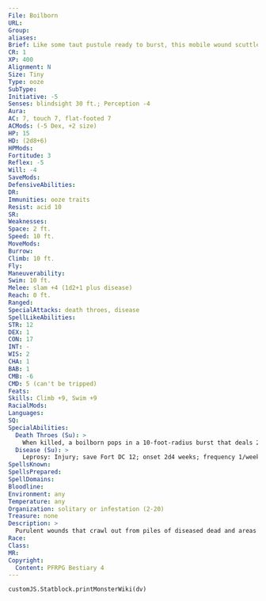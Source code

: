 ```yaml
---
File: Boilborn
URL: 
Group: 
aliases: 
Brief: Like some taut pustule ready to burst, this mobile wound scuttles on a bristle of slick hairs.
CR: 1
XP: 400
Alignment: N
Size: Tiny
Type: ooze
SubType: 
Initiative: -5
Senses: blindsight 30 ft.; Perception -4
Aura: 
AC: 7, touch 7, flat-footed 7
ACMods: (-5 Dex, +2 size)
HP: 15
HD: (2d8+6)
HPMods: 
Fortitude: 3
Reflex: -5
Will: -4
SaveMods: 
DefensiveAbilities: 
DR: 
Immunities: ooze traits
Resist: acid 10
SR: 
Weaknesses: 
Space: 2 ft.
Speed: 10 ft.
MoveMods: 
Burrow: 
Climb: 10 ft.
Fly: 
Maneuverability: 
Swim: 10 ft.
Melee: slam +4 (1d2+1 plus disease)
Reach: 0 ft.
Ranged: 
SpecialAttacks: death throes, disease
SpellLikeAbilities: 
STR: 12
DEX: 1
CON: 17
INT: -
WIS: 2
CHA: 1
BAB: 1
CMB: -6
CMD: 5 (can't be tripped)
Feats: 
Skills: Climb +9, Swim +9
RacialMods: 
Languages: 
SQ: 
SpecialAbilities:
  Death Throes (Su): >
    When killed, a boilborn pops in a 10-foot-radius burst that deals 2d6 points of acid damage (DC 14 Reflex half). Creatures taking damage must succeed at a DC 12 Fortitude save or contract leprosy.
  Disease (Su): >
    Leprosy: Injury; save Fort DC 12; onset 2d4 weeks; frequency 1/week; effect 1d2 Cha damage; cure 2 consecutive saves. This save is Constitution-based.
SpellsKnown: 
SpellsPrepared: 
SpellDomains: 
Bloodline: 
Environment: any
Temperature: any
Organization: solitary or infestation (2-20)
Treasure: none
Description: >
  Purulent wounds that crawl out from piles of diseased dead and areas of massive contagion, these oozes slop about thoughtlessly, quivering and ready to burst and infect anything that moves. The creatures manifest in areas wracked by plagues, where rot and ruin run rampant. Crawling from the aff licted areas, boilborn spread out in all directions to disperse their infection. Though carefully studied by healers and naturalists focusing on oozes, living boilborn are dangerous to experiment upon. This is because their death throes can sometimes be triggered accidentally, even when the creatures are handled gently and no harm has been done to them. Some posit that boilborn have only a limited lifespan, and self-destruct when that period ends. Others have labored for years under the hope that the infectious fluids contained within boilborn might somehow be used to find both cures and immunities to any number of diseases that plague the world. Though this experimentation has resulted in certain indicators that boilborn might indeed be put to such positive use, a reliable concoction has yet to be developed. The boilborn detailed here is by far the most common, but as with diseases, other mutations exist. Use the following to represent some of the other virulent strains of these disgusting creatures. All diseases listed below appear on page 557 of the Pathfinder RPG Core Rulebook.  Abyssal Boilborn (CR 3): Colored in hues of bruised blue and bloody red and smelling like bile and pus, this dangerous boilborn has squeezed through a rift from the Abyss. It has the fiendish creature simple template and the advanced creature simple template, and infects its victims with demon fever.  Blindborn (CR 1): Pale greenish gray in color and slightly luminescent, this boilborn transmits blinding sickness (Fortitude DC 14) to creatures affected by its slam attack or death throes ability.  Infernal Boilborn (CR 3): Accompanied by the smell of brimstone, this black-skinned boilborn has the advanced creature simple template and the fiendish creature simple template, and infects victims it slams or splatters upon with devil chills.  Plagueborn (CR 2): Sickly yellow and wracked with perpetual palpitations that emit a fine mist, this boilborn has the giant simple template. Any creatures within 5 feet of a plagueborn must succeed at a DC 16 Fortitude save or contract cackle fever.
Race: 
Class: 
MR: 
Copyright:
  Content: PFRPG Bestiary 4
---
```

```dataviewjs
customJS.Statblock.printMonsterWiki(dv)
```
